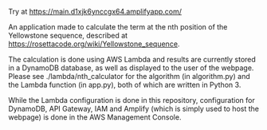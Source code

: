 Try at https://main.d1xjk6ynccgx64.amplifyapp.com/

An application made to calculate the term at the nth position of the Yellowstone sequence, described at https://rosettacode.org/wiki/Yellowstone_sequence.

The calculation is done using AWS Lambda and results are currently stored in a DynamoDB database, as well as displayed to the user of the webpage. Please see ./lambda/nth_calculator for the algorithm (in algorithm.py) and the Lambda function (in app.py), both of which are written in Python 3.

While the Lambda configuration is done in this repository, configuration for DynamoDB, API Gateway, IAM and Amplify (which is simply used to host the webpage) is done in the AWS Management Console.